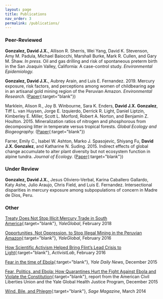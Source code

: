 ```yaml
---
layout: page
title: Publications
nav_order: 3
permalink: /publications/
---
```


### Peer-Reviewed

**Gonzalez, David J.X.**, Allison R. Sherris, Wei Yang, David K. Stevenson, Amy M. Padula, Michael Baiocchi, Marshall Burke, Mark R. Cullen, and Gary M. Shaw. *In press.* Oil and gas drilling and risk of spontaneous preterm birth in the San Joaquin Valley, California: A case-control study. *Environmental Epidemiology.*

**Gonzalez, David J.X.**, Aubrey Arain, and Luis E. Fernandez. 2019. Mercury exposure, risk factors, and perceptions among women of childbearing age in an artisanal gold mining region of the Peruvian Amazon. *Environmental Research.* ([Paper](https://www.sciencedirect.com/science/article/pii/S0013935119305833?via%3Dihub){:target="blank"})

Marklein, Alison R., Joy B. Winbourne, Sara K. Enders, **David J.X. Gonzalez**, Tiff L. van Huysen, Jorge E. Izquierdo, Derrick R. Light, Daniel Liptzin, Kimberley E. Miller, Scott L. Morford, Robert A. Norton, and Benjamin Z. Houlton. 2015. Mineralization ratios of nitrogen and phosphorous from decomposing litter in temperate versus tropical forests. *Global Ecology and Biogeography.* ([Paper](https://onlinelibrary.wiley.com/doi/full/10.1111/geb.12414){:target="blank"})

Farrer, Emily C., Isabel W. Ashton, Marko J. Spasojevic, Shiyang Fu, **David J.X. Gonzalez**, and Katharine N. Suding. 2015. Indirect effects of global change accumulate to alter plant diversity but not ecosystem function in alpine tundra. *Journal of Ecology.* ([Paper](https://besjournals.onlinelibrary.wiley.com/doi/full/10.1111/1365-2745.12363){:target="blank"})

### Under Review

**Gonzalez, David J.X.**, Jesus Oliviero-Verbal, Karina Caballero Gallardo, Katy Ashe, Julio Araujo, Chris Field, and Luis E. Fernandez. Intersectional disparities in mercury exposure among subpopulations of concern in Madre de Dios, Peru.


### Other

[Treaty Does Not Stop Illicit Mercury Trade in South America](https://yaleglobal.yale.edu/content/treaty-does-not-stop-illicit-mercury-trade-south-america){:target="blank"}, *YaleGlobal*, February 2018

[Opportunities, Not Oppression, to Stop Illegal Mining in the Peruvian Amazon](https://yaleglobal.yale.edu/content/opportunities-not-oppression-stop-illegal-mining-peruvian-amazon){:target="blank"}, *YaleGlobal*, February 2016

[How Scientific Activism Helped Bring Flint’s Lead Crisis to Light](http://www.activistlab.org/2016/02/how-scientific-activism-helped-bring-flints-lead-crisis-to-light/){:target="blank"}, *ActivistLab*, February 2016

[Fear in the time of Ebola](https://yaledailynews.com/blog/2015/12/09/gonzalez-roth-fear-in-the-time-of-ebola/){:target="blank"}, *Yale Daily News*, December 2015

[Fear, Politics, and Ebola: How Quarantines Hurt the Fight Against Ebola and Violate the Constitution](https://law.yale.edu/system/files/area/center/ghjp/documents/ghjp_ebola_quarantines.pdf){:target="blank"}, report from the American Civil Liberties Union and the Yale Global Health Justice Program, December 2015

[Wind, Bile, and Phlegm](http://www.sagemagazine.org/wind-bile-and-phlegm/){:target="blank"}, *Sage Magazine*, March 2014

